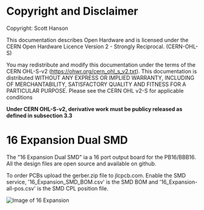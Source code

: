 # Copyright and Disclaimer
Copyright: Scott Hanson

This documentation describes Open Hardware and is licensed under the CERN Open Hardware Licence Version 2 - Strongly Reciprocal. (CERN-OHL-S)

You may redistribute and modify this documentation under the terms of the CERN OHL-S-v2 (https://ohwr.org/cern_ohl_s_v2.txt). This documentation is distributed WITHOUT ANY EXPRESS OR IMPLIED WARRANTY, INCLUDING OF MERCHANTABILITY, SATISFACTORY QUALITY AND FITNESS FOR A PARTICULAR PURPOSE. Please see the CERN OHL v2-S for applicable conditions

**Under CERN OHL-S-v2, derivative work must be publicy released as defined in subsection 3.3**

# 16 Expansion Dual SMD

The "16 Expansion Dual SMD" ia a 16 port output board for the PB16/BBB16. All the design files are open source and available on github.

To order PCBs upload the gerber.zip file to jlcpcb.com. Enable the SMD service, '16_Expansion_SMD_BOM.csv' is the SMD BOM and '16_Expansion-all-pos.csv' is the SMD CPL position file.

![Image of 16 Expansion](https://github.com/computergeek1507/PB_16/raw/master/16_Expansion_Dual_SMD/16_Expansion.png)
